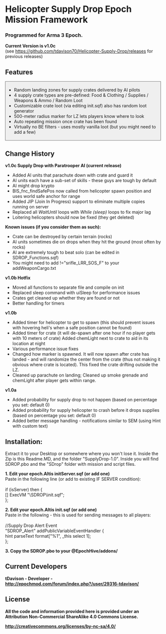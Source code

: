 <h1>Helicopter Supply Drop Epoch Mission Framework</h1>
<h3>Programmed for Arma 3 Epoch.</h3>

<strong>Current Version is v1.0c</strong><br />
(see https://github.com/tdavison70/Helicopter-Supply-Drop/releases for previous releases)

<h2>Features</h2>
<div style="padding: 4px; background: #efefef; border: 1px solid #666;">
<ul>
  <li>Random landing zones for supply crates delivered by AI pilots</li>
  <li>4 supply crate types are pre-defined: Food & Clothing / Supplies / Weapons & Ammo / Random Loot</li> 
  <li>Customizable crate loot (via editing init.sqf) also has random loot generator</li>
  <li>500-meter radius marker for LZ lets players know where to look</li>
  <li>Auto repeating mission once crate has been found</li>
  <li>Virtually no BE filters - uses mostly vanilla loot (but you might need to add a few)</li>
</ul>
</div>

<h2>Change History</h2>
<strong>v1.0c Supply Drop with Paratrooper AI (current release)</strong>
<ul>
	<li>Added AI units that parachute down with crate and guard it</li>
	<li>AI units each have a sub-set of skills - these guys are tough by default</li>
	<li>AI might drop krypto</li>
	<li>BIS_fnc_findSafePos now called from helicopter spawn position and uses world safe anchor for range</li>
	<li>Added JIP (Join In Progress) support to eliminate multiple copies running on server</li>
	<li>Replaced all <i>WaitUntil</i> loops with <i>While (sleep)</i> loops to fix major lag</li>
	<li>Loitering helicopters should now be fixed (they get deleted)</li>
</ul>

<strong>Known issues (if you consider them as such):</strong>
<ul>
	<li>Crate can be destroyed by certain terrain (rocks)</li>
	<li>AI units sometimes die on drops when they hit the ground (most often by rocks)</li>
	<li>AI are extremely tough to beat solo (can be edited in SDROP_Functions.sqf)</li>
	<li>You might need to add !="srifle_LRR_SOS_F" to your addWeaponCargo.txt</li>
</ul>

<strong>v1.0b Hotfix</strong>
<ul>
	<li>Moved all functions to separate file and compile on init</li>
	<li>Replaced sleep command with uiSleep for performance issues</li>
	<li>Crates get cleaned up whether they are found or not</li>
	<li>Better handling for timers</li>
</ul>

<strong>v1.0b</strong>
<ul>
	<li>Added timer for helicopter to get to spawn (this should prevent issues with hovering heli's when a safe position 	cannot be found)</li>
	<li>Added timer for crate (it will de-spawn after one hour if no player gets with 10 meters of crate)
	Added chemLight next to crate to aid in its location at night</li>
	<li>Various performance issue fixes</li>
	<li>Changed how marker is spawned. It will now spawn after crate has landed - and will randomize the center from the 	crate (thus not making it obvious where crate is located). This fixed the crate drifting outside the LZ.</li>
	<li>Cleaned up parachute on landing; Cleaned up smoke grenade and chemLight after player gets within range.</li>
</ul>

<strong>v1.0a</strong>
<ul>
	<li>Added probability for supply drop to not happen (based on percentage you set: default 0)</li>
	<li>Added probability for supply helicopter to crash before it drops supplies (based on percentage you set: default 0)</li>
	<li>Added better message handling - notifications similar to SEM (using Hint with custom text)</li>
</ul>

<h2>Installation:</h2>
Extract it to your Desktop or somewhere where you won't lose it. Inside the Zip is this Readme.MD, and the folder "SupplyDrop-1.0". Inside you will find SDROP.pbo and the "SDrop" folder with mission and script files.

<strong>1. Edit your epoch.Altis initServer.sqf (or add one)</strong><br />
Paste in the following line (or add to existing IF SERVER condition):<br /><br />
if (isServer) then {<br />
	[] ExecVM "\SDROP\init.sqf";<br />
};

<strong>2. Edit your epoch.Altis init.sqf (or add one)</strong><br />
Paste in the following - this is used for sending messages to all players:<br /><br />
//Supply Drop Alert Event<br />
"SDROP_Alert" addPublicVariableEventHandler {<br />
	hint parseText format["%1", _this select 1];<br />
};

<strong>3. Copy the SDROP.pbo to your @EpochHive/addons/ 


<h2>Current Developers</h2>

tDavison - Developer - http://epochmod.com/forum/index.php?/user/29316-tdavison/

<h2>License</h2>

All the code and information provided here is provided under an Attribution Non-Commercial ShareAlike 4.0 Commons License.

http://creativecommons.org/licenses/by-nc-sa/4.0/
